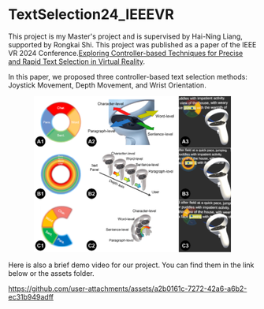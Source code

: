 # TextSelection24_IEEEVR
This project is my Master's project and is supervised by Hai-Ning Liang, supported by Rongkai Shi.
This project was published as a paper of the IEEE VR 2024 Conference.[Exploring Controller-based Techniques for Precise and Rapid Text Selection in Virtual Reality](https://ieeexplore.ieee.org/document/10494188). 

In this paper, we proposed three controller-based text selection methods: Joystick Movement, Depth Movement, and Wrist Orientation.  
<div align="center">
<img src="assets/Techniques Design.png" alt="Techniques Design" width="400">
</div>

Here is also a brief demo video for our project. You can find them in the link below or the assets folder. 
<!--(https://mushan-7724.github.io/TextSelection24_IEEEVR/assets/TextSelection_ReleasedVersion~4.mp4)-->

https://github.com/user-attachments/assets/a2b0161c-7272-42a6-a6b2-ec31b949adff
<!--
<video width="600" controls>
    <source src="https://mushan-7724.github.io/TextSelection24_IEEEVR/assets/TextSelection_ReleasedVersion~4.mp4" type="video/mp4">
</video>



<!--
[Online paper reading, please tap the picture below]  
<a href =https://github.com/Mushan-7724/TextSelection24_IEEEVR/blob/main/assets/Exploring_Controller-based_Techniques_for_Precise_and_Rapid_Text_Selection_in_Virtual_Reality.pdf target="_blank">
<img src="assets/Techniques Design.png" alt="Techniques Design" width="400">
</a>
-->

